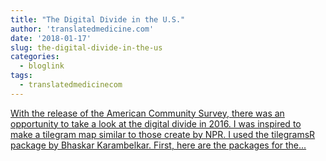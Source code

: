 ```yaml
---
title: "The Digital Divide in the U.S."
author: 'translatedmedicine.com'
date: '2018-01-17'
slug: the-digital-divide-in-the-us
categories:
  - bloglink
tags:
  - translatedmedicinecom
---
```


[With the release of the American Community Survey, there was an opportunity to take a look at the digital divide in 2016. I was inspired to make a tilegram map similar to those create by NPR. I used the tilegramsR package by Bhaskar Karambelkar. First, here are the packages for the...<click to read more>](https://translatedmedicine.netlify.com/post/the-digital-divide-in-the-u-s/)

